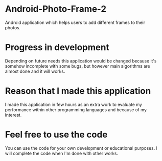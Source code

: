 # Android-Photo-Frame-2
Android application which helps users to add different frames to their photos.

# Progress in development
Depending on future needs this application would be changed because it's somehow incomplete with some bugs, but however main algorithms 
are almost done and it will works.

# Reason that I made this application
I made this application in few hours as an extra work to evaluate my performance within other programming languages and because 
of my interest. 

# Feel free to use the code
You can use the code for your own development or educational purposes. I will complete the code when I'm done with other works.
